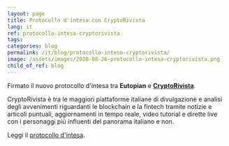 ```yaml
---
layout: page
title: Protocollo d'intesa con CryptoRivista
lang: it
ref: protocollo-intesa-cryptorivista
tags:
categories: blog
permalink: /it/blog/protocollo-intesa-cryptorivista/
image: /assets/images/2020-08-26-protocollo-intesa-cryptorivista.png
child_of_ref: blog
---
```


Firmato il nuovo protocollo d'intesa tra **Eutopian** e [**CryptoRivista**](https://cryptorivista.com/).

CryptoRivista è tra le maggiori piattaforme italiane di divulgazione e analisi degli avvenimenti riguardanti le blockchain e la fintech tramite notizie e articoli puntuali, aggiornamenti in tempo reale, video tutorial e dirette live con i personaggi più influenti del panorama italiano e non.

Leggi il [protocollo d'intesa](/assets/docs/Eutopian_CryptoRivista_Protocollo_Intesa.pdf).
